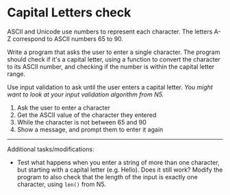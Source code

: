 # Capital Letters check

ASCII and Unicode use numbers to represent each character. The letters A-Z correspond to ASCII numbers 65 to 90.

Write a program that asks the user to enter a single character. The program should check if it's a capital letter, using a function to convert the character to its ASCII number, and checking if the number is within the capital letter range.

Use input validation to ask until the user enters a capital letter. *You might want to look at your input validation algorithm from N5.*

1. Ask the user to enter a character
2. Get the ASCII value of the character they entered
3. While the character is not between 65 and  90
4. Show a message, and prompt them to enter it again

---
Additional tasks/modifications:
* Test what happens when you enter a string of more than one character, but starting with a capital letter (e.g. Hello). Does it still work? Modify the program to also check that the length of the input is exactly one character, using `len()` from N5.
